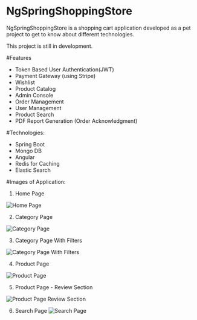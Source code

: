 # NgSpringShoppingStore
NgSpringShoppingStore is a shopping cart application developed as a pet project to get to know about different technologies.

This project is still in development.

#Features
- Token Based User Authentication(JWT)
- Payment Gateway (using Stripe)
- Wishlist
- Product Catalog
- Admin Console
- Order Management
- User Management
- Product Search
- PDF Report Generation (Order Acknowledgment)


#Technologies:
- Spring Boot
- Mongo DB
- Angular
- Redis for Caching
- Elastic Search

#Images of Application:
1. Home Page

![Home Page](https://github.com/SaiUpadhyayula/NgSpringShoppingStore/blob/master/src/main/resources/images/homepage.PNG)

2. Category Page

![Category Page](https://github.com/SaiUpadhyayula/NgSpringShoppingStore/blob/master/src/main/resources/images/category-page.PNG)

3. Category Page With Filters

![Category Page With Filters](https://github.com/SaiUpadhyayula/NgSpringShoppingStore/blob/master/src/main/resources/images/category-page-with-filters.PNG)

4. Product Page

![Product Page](https://github.com/SaiUpadhyayula/NgSpringShoppingStore/blob/master/src/main/resources/images/category-page-with-filters.PNG)

5. Product Page - Review Section

![Product Page Review Section](https://github.com/SaiUpadhyayula/NgSpringShoppingStore/blob/master/src/main/resources/images/product-page-review-section.PNG)

6. Search Page
![Search Page](https://github.com/SaiUpadhyayula/NgSpringShoppingStore/blob/master/src/main/resources/images/search-page.PNG)


